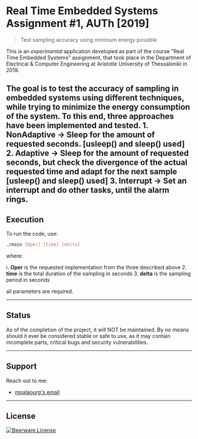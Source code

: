# Real Time Embedded Systems Assignment #1, AUTh [2019]
> Test sampling accuracy using minimum energy possible

This is an *experimental* application developed as part of the course "Real Time Embedded Systems" assignment, that took place in the Department of Electrical & Computer Engineering at Aristotle University of Thessaloniki in 2019.

The goal is to test the accuracy of sampling in embedded systems using different techniques, while trying to minimize the energy consumption of the system. 
To this end, three approaches have been implemented and tested.
	1. NonAdaptive	-> Sleep for the amount of requested seconds. [usleep() and sleep() used]
	2. Adaptive		-> Sleep for the amount of requested seconds, but check the divergence of the actual requested time and adapt for the next sample [usleep() and sleep() used]
	3. Interrupt	-> Set an interrupt and do other tasks, until the alarm rings.
---

## Execution

To run the code, use:
```sh
./main [Oper] [time] [delta]
```
where:

 i. **Oper** is the requested implementation from the three described above
 2. **time** is the total duration of the sampling in seconds
 3. **delta** is the sampling period in seconds

all parameters are required.

---

## Status

As of the completion of the project, it will NOT be maintained. By no means should it ever be considered stable or safe to use, as it may contain incomplete parts, critical bugs and security vulnerabilities.

---

## Support

Reach out to me:

- [mpalaourg's email](mailto:gbalaouras@gmail.com "gbalaouras@gmail.com")

---

## License

[![Beerware License](https://img.shields.io/badge/license-beerware%20%F0%9F%8D%BA-blue.svg)](https://github.com/mpalaourg/RTES_TASK1/blob/master/LICENCE.md)